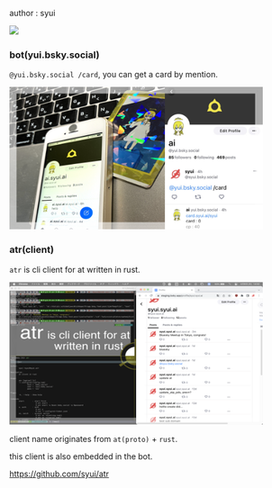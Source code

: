 author : syui

<img src="https://syui.ai/icon/syui.png" width="150">

### bot(yui.bsky.social)

`@yui.bsky.social /card`, you can get a card by mention.

<img src="./bot.png" width="450">


### atr(client)

`atr` is cli client for at written in rust.

<img src="./atr.png" width="450">

client name originates from `at(proto)` + `rust`.

this client is also embedded in the bot.

https://github.com/syui/atr
